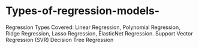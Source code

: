 # Types-of-regression-models-
Regression Types Covered: Linear Regression,  Polynomial Regression,  Ridge Regression,  Lasso Regression,  ElasticNet Regression.  Support Vector Regression (SVR)  Decision Tree Regression
